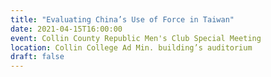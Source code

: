 ```yaml
---
title: "Evaluating China’s Use of Force in Taiwan"
date: 2021-04-15T16:00:00
event: Collin County Republic Men's Club Special Meeting
location: Collin College Ad Min. building’s auditorium
draft: false
---
```


